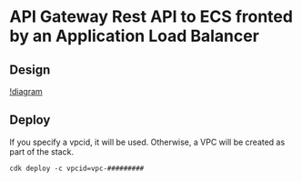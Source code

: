 # API Gateway Rest API to ECS fronted by an Application Load Balancer 

## Design
[!diagram](diagrams/apigw-nlb-alb-ecs.py)
## Deploy
If you specify a vpcid, it will be used. Otherwise, a VPC will be created as part of the stack. 
~~~
cdk deploy -c vpcid=vpc-#########
~~~